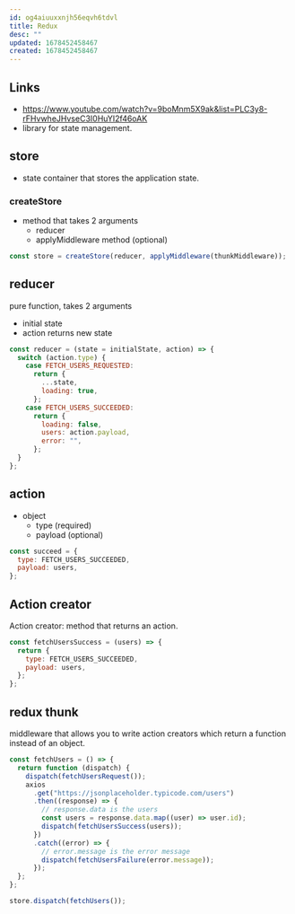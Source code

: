```yaml
---
id: og4aiuuxxnjh56eqvh6tdvl
title: Redux
desc: ""
updated: 1678452458467
created: 1678452458467
---
```


## Links

- https://www.youtube.com/watch?v=9boMnm5X9ak&list=PLC3y8-rFHvwheJHvseC3I0HuYI2f46oAK
- library for state management.

## store

- state container that stores the application state.

### createStore

- method that takes 2 arguments
  - reducer
  - applyMiddleware method (optional)

```js
const store = createStore(reducer, applyMiddleware(thunkMiddleware));
```

## reducer

pure function, takes 2 arguments

- initial state
- action
  returns new state

```js
const reducer = (state = initialState, action) => {
  switch (action.type) {
    case FETCH_USERS_REQUESTED:
      return {
        ...state,
        loading: true,
      };
    case FETCH_USERS_SUCCEEDED:
      return {
        loading: false,
        users: action.payload,
        error: "",
      };
  }
};
```

## action

- object
  - type (required)
  - payload (optional)

```js
const succeed = {
  type: FETCH_USERS_SUCCEEDED,
  payload: users,
};
```

## Action creator

Action creator: method that returns an action.

```js
const fetchUsersSuccess = (users) => {
  return {
    type: FETCH_USERS_SUCCEEDED,
    payload: users,
  };
};
```

## redux thunk

middleware that allows you to write action creators which return a function instead of an object.

```js
const fetchUsers = () => {
  return function (dispatch) {
    dispatch(fetchUsersRequest());
    axios
      .get("https://jsonplaceholder.typicode.com/users")
      .then((response) => {
        // response.data is the users
        const users = response.data.map((user) => user.id);
        dispatch(fetchUsersSuccess(users));
      })
      .catch((error) => {
        // error.message is the error message
        dispatch(fetchUsersFailure(error.message));
      });
  };
};

store.dispatch(fetchUsers());
```
